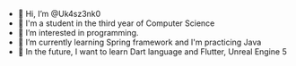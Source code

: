 - 👋 Hi, I’m @Uk4sz3nk0
- 📖 I'm a student in the third year of Computer Science
- 👀 I’m interested in programming.
- 🌱 I’m currently learning Spring framework and I'm practicing Java
- 🚀 In the future, I want to learn Dart language and Flutter, Unreal Engine 5
<!--
- 💞️ I’m looking to collaborate on ...
- 📫 How to reach me ...
-->
<!---
Uk4sz3nk0/Uk4sz3nk0 is a ✨ special ✨ repository because its `README.md` (this file) appears on your GitHub profile.
You can click the Preview link to take a look at your changes.
--->
